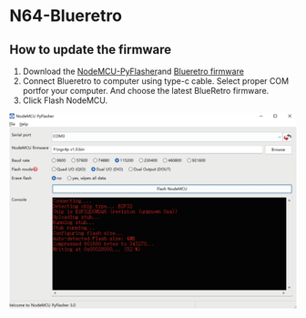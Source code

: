 # N64-Blueretro
## How to update the firmware
  1) Download the  [NodeMCU-PyFlasher](https://github.com/marcelstoer/nodemcu-pyflasher/releases)and [Blueretro firmware](https://github.com/RetroScaler/NGC-BlueRetro/releases/tag/blueretro)
  3) Connect Blueretro to computer using type-c cable. Select proper COM portfor your computer. And choose the latest BlueRetro firmware.
  4) Click Flash NodeMCU.
  
![](https://github.com/RetroScaler/NGC-BlueRetro/blob/master/image/nodemcu3.png)
